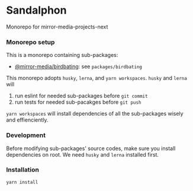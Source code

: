 # Sandalphon
Monorepo for mirror-media-projects-next


### Monorepo setup
This is a monorepo containing sub-packages:
- [@mirror-media/birdbating](./packages/birdbating/): see `packages/birdbating`

This monorepo adopts `husky`, `lerna`, and `yarn workspaces`.
`husky` and `lerna` will
1. run eslint for needed sub-packages before `git commit`
2. run tests for needed sub-pacakges before `git push`

`yarn workspaces` will install dependencies of all the sub-packages wisely and effienciently.

### Development
Before modifying sub-packages' source codes, make sure you install dependencies on root. 
We need `husky` and `lerna` installed first.

### Installation
`yarn install`
